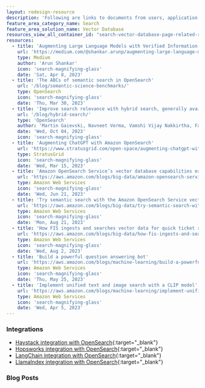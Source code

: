```yaml
---
layout: redesign-resource
description: 'Following are links to documents from users, application developers, and other members of the OpenSearch community that explore the ways OpenSearch can be deployed as a vector database solution.'
feature_area_category_name: Search
feature_area_solution_name: Vector Database
resources_view_all_container_id: "search-vector-database-page-related-resources-view-all"
resources:
  - title: 'Augmenting Large Language Models with Verified Information Sources'
    url: 'https://medium.com/@shankar.arunp/augmenting-large-language-models-with-verified-information-sources-leveraging-aws-sagemaker-and-f6be17fb10a8'
    type: Medium
    author: 'Arun Shankar'
    icon: 'search-magnifying-glass'
    date: 'Sat, Apr 8, 2023'
  - title: 'The ABCs of semantic search in OpenSearch'
    url: '/blog/semantic-science-benchmarks/'
    type: OpenSearch
    icon: 'search-magnifying-glass'
    date: 'Thu, Mar 30, 2023'
  - title: 'Improve search relevance with hybrid search, generally available in OpenSearch 2.10'
    url: '/blog/hybrid-search/'
    type: 'OpenSearch'
    author: 'Martin Gaievski, Navneet Verma, Vamshi Vijay Nakkirtha, Fanit Kolchina'
    date: 'Wed, Oct 04, 2023'
    icon: 'search-magnifying-glass'
  - title: 'Augmenting ChatGPT with Amazon OpenSearch'
    url: 'https://www.stratusgrid.com/open-space/augmenting-chatgpt-with-amazon-opensearch?locale=en'
    type: StratusGrid
    icon: 'search-magnifying-glass'
    date: 'Wed, Mar 15, 2023'
  - title: 'Amazon OpenSearch Service’s vector database capabilities explained'
    url: 'https://aws.amazon.com/blogs/big-data/amazon-opensearch-services-vector-database-capabilities-explained/?locale=en'
    type: Amazon Web Services
    icon: 'search-magnifying-glass'
    date: 'Wed, Jun 21, 2023'
  - title: 'Try semantic search with the Amazon OpenSearch Service vector engine'
    url: 'https://aws.amazon.com/blogs/big-data/try-semantic-search-with-the-amazon-opensearch-service-vector-engine/'
    type: Amazon Web Services
    icon: 'search-magnifying-glass'
    date: 'Mon, Aug 21, 2023'
  - title: 'How FIS ingests and searches vector data for quick ticket resolution with Amazon OpenSearch Service'
    url: 'https://aws.amazon.com/blogs/big-data/how-fis-ingests-and-searches-vector-data-for-quick-ticket-resolution-with-amazon-opensearch-service/'
    type: Amazon Web Services
    icon: 'search-magnifying-glass'
    date: 'Wed, Aug 2, 2023'
  - title: 'Build a powerful question answering bot'
    url: 'https://aws.amazon.com/blogs/machine-learning/build-a-powerful-question-answering-bot-with-amazon-sagemaker-amazon-opensearch-service-streamlit-and-langchain/'
    type: Amazon Web Services
    icon: 'search-magnifying-glass'
    date: 'Thu, May 25, 2023'
  - title: 'Implement unified text and image search with a CLIP model'
    url: 'https://aws.amazon.com/blogs/machine-learning/implement-unified-text-and-image-search-with-a-clip-model-using-amazon-sagemaker-and-amazon-opensearch-service/'
    type: Amazon Web Services
    icon: 'search-magnifying-glass'
    date: 'Wed, Apr 5, 2023'
---
```


### Integrations

- [Haystack integration with OpenSearch](https://www.deepset.ai/opensearch-integration){:target="_blank"}
- [Hopsworks integration with OpenSearch](https://docs.hopsworks.ai/3.0/user_guides/mlops/vector_database/#introduction){:target="_blank"}
- [LangChain integration with OpenSearch](https://python.langchain.com/en/latest/modules/indexes/vectorstores/examples/opensearch.html){:target="_blank"}
- [LlamaIndex integration with OpenSearch](https://gpt-index.readthedocs.io/en/latest/examples/vector_stores/OpensearchDemo.html){:target="_blank"}

### Blog Posts

